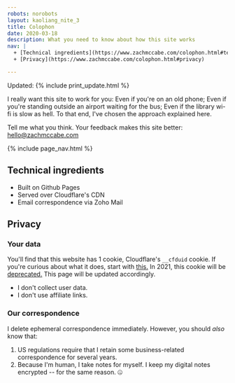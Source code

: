 ```yaml
---
robots: norobots
layout: kaoliang_nite_3
title: Colophon
date: 2020-03-18
description: What you need to know about how this site works
nav: |
  + [Technical ingredients](https://www.zachmccabe.com/colophon.html#technical-ingredients)
  + [Privacy](https://www.zachmccabe.com/colophon.html#privacy)

---
```


Updated: {% include print_update.html %}

I really want this site to work for you: Even if you're on an old phone; Even if you're standing outside an airport waiting for the bus; Even if the library wi-fi is slow as hell. To that end, I've chosen the approach explained here.

Tell me what you think. Your feedback makes this site better: <hello@zachmccabe.com>


{% include page_nav.html %}




## Technical ingredients

+ Built on Github Pages
+ Served over Cloudflare's CDN
+ Email correspondence via Zoho Mail




## Privacy

### Your data

You'll find that this website has 1 cookie, Cloudflare's `__cfduid` cookie. If you're curious about what it does, start with [this.](https://support.cloudflare.com/hc/en-us/articles/200170156-What-does-the-Cloudflare-cfduid-cookie-do-) In 2021, this cookie will be [deprecated.](https://blog.cloudflare.com/deprecating-cfduid-cookie/) This page will be updated accordingly.

- I don't collect user data.
- I don't use affiliate links.



### Our correspondence

I delete ephemeral correspondence immediately. However, you should *also* know that:

1. US regulations require that I retain some business-related correspondence for several years.
2. Because I'm human, I take notes for myself. I keep my digital notes encrypted -- for the same reason. 🤐
